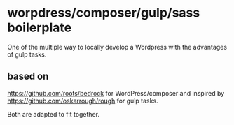 # worpdress/composer/gulp/sass boilerplate

One of the multiple way to locally develop a Wordpress with the advantages of gulp tasks.

## based on
  https://github.com/roots/bedrock for WordPress/composer and inspired by https://github.com/oskarrough/rough for gulp tasks.

  Both are adapted to fit together.

